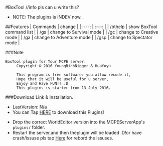 #BoxTool
//info pls can u write this?
- NOTE: The plugins is INDEV now.

##Features
| Commands | change |
| :---: | :---: |
| /bthelp | show BoxTool command list |
| /gs | change to Survival mode |
| /gc | change to Creative mode |
| /ga | change to Adventure mode |
| /gsp | change to Spectator mode |

###Note
```
BoxTool plugin for Your MCPE server.
     Copyright © 2016 YoungRichNigger & HuaYoyu

     This program is free software: you allow recode it,
     Hope that it will be useful for u server,
     Enjoy and Have FUN!! :D
     This plugins is starter from 13 July 2016.
```

###Download Link & Installation.
* LastVersion: N/a
* You can Tap [HERE](404) to download this Plugins!
- Drop the correct WorldEditor version into the MCPEServerApp's `plugins/` folder.
- Restart the server,and then theplugin will be loaded :D!or have crash/issuse pls tap [Here](https://github.com/YoungRichNigger9/BoxTool/issues) for rebord the issuses.
